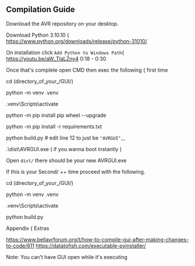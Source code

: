## Compilation Guide
Download the AVR repository on your desktop. 

Download Python 3.10.10 { https://www.python.org/downloads/release/python-31010/ 

On installation click `Add Python to Windows Path`{ https://youtu.be/aW_TlaLZny4 0:18 - 0:30 

Once that's complete open CMD then exec the following { first time 

cd (directory_of_your_/GUI/) 

python -m venv .venv 

.venv\Scripts\activate 

python -m pip install pip wheel --upgrade 

python -m pip install -r requirements.txt 

python build.py # edit line 12 to just be `"AVRGUI",`, 

.\dist\AVRGUI.exe ( if you wanna boot instantly ) 

Open `dist/` there should be your new AVRGUI.exe 


If this is your Second/ ++ time proceed with the following. 

cd (directory_of_your_/GUI/) 

python -m venv .venv 

.venv\Scripts\activate 

python build.py 

Appendix { Extras 

https://www.bellavrforum.org/t/how-to-compile-gui-after-making-changes-to-code/611 
https://datatofish.com/executable-pyinstaller/ 

Note: You can’t have GUI open while it's executing 
